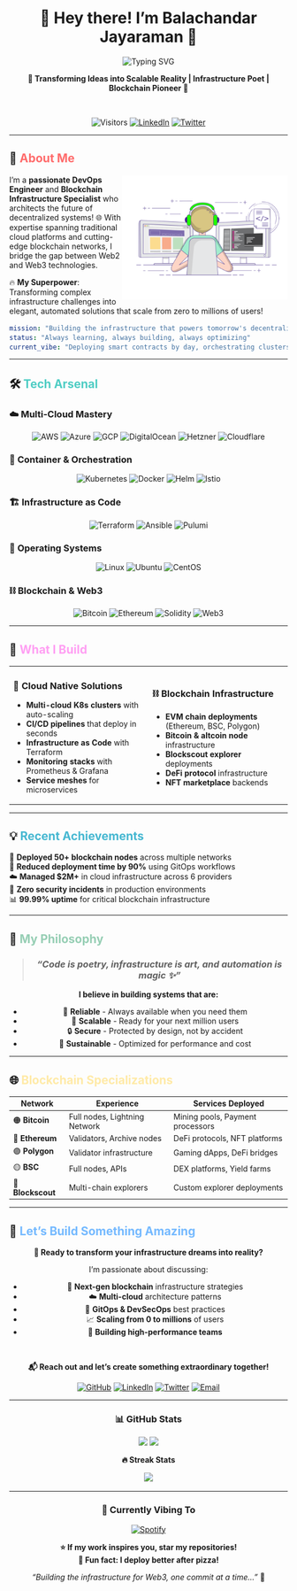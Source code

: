 # <div align="center">🚀 Hey there! I’m **Balachandar Jayaraman** 🚀</div>

<div align="center">

  <img src="https://readme-typing-svg.herokuapp.com?font=Fira+Code&weight=600&size=28&pause=1000&color=36BCF7&center=true&vCenter=true&width=800&lines=DevOps+Engineer+%7C+Cloud+Architect;Blockchain+Infrastructure+Specialist;Multi-Cloud+Platform+Expert;Container+Orchestration+Ninja" alt="Typing SVG" />

  <br/>

**🌟 Transforming Ideas into Scalable Reality | Infrastructure Poet | Blockchain Pioneer 🌟**

  <br/>

![Visitors](https://api.visitorbadge.io/api/visitors?path=https%3A%2F%2Fgithub.com%2Fzeus-dev%2Fzeus-devmain%2FREADME.md&countColor=%23f47373&style=flat-square)
[![LinkedIn](https://img.shields.io/badge/LinkedIn-Connect-blue?style=flat-square&logo=linkedin)](https://linkedin.com/in/yourprofile)
[![Twitter](https://img.shields.io/badge/Twitter-Follow-1DA1F2?style=flat-square&logo=twitter)](https://twitter.com/yourhandle)

</div>

-----

## 🎯 <span style="color: #FF6B6B;">**About Me**</span>

<img align="right" alt="Coding" width="300" src="https://raw.githubusercontent.com/devSouvik/devSouvik/master/gif3.gif">

I’m a **passionate DevOps Engineer** and **Blockchain Infrastructure Specialist** who architects the future of decentralized systems! 🌐 With expertise spanning traditional cloud platforms and cutting-edge blockchain networks, I bridge the gap between Web2 and Web3 technologies.

🔥 **My Superpower**: Transforming complex infrastructure challenges into elegant, automated solutions that scale from zero to millions of users!

```yaml
mission: "Building the infrastructure that powers tomorrow's decentralized world"
status: "Always learning, always building, always optimizing"
current_vibe: "Deploying smart contracts by day, orchestrating clusters by night 🌙"
```

-----

## 🛠️ <span style="color: #4ECDC4;">**Tech Arsenal**</span>

### ☁️ **Multi-Cloud Mastery**

<div align="center">

![AWS](https://img.shields.io/badge/AWS-FF9900?style=for-the-badge&logo=amazon-aws&logoColor=white)
![Azure](https://img.shields.io/badge/Azure-0078D4?style=for-the-badge&logo=microsoft-azure&logoColor=white)
![GCP](https://img.shields.io/badge/GCP-4285F4?style=for-the-badge&logo=google-cloud&logoColor=white)
![DigitalOcean](https://img.shields.io/badge/DigitalOcean-0080FF?style=for-the-badge&logo=digitalocean&logoColor=white)
![Hetzner](https://img.shields.io/badge/Hetzner-D50C2D?style=for-the-badge&logo=hetzner&logoColor=white)
![Cloudflare](https://img.shields.io/badge/Cloudflare-F38020?style=for-the-badge&logo=cloudflare&logoColor=white)

</div>

### 🐳 **Container & Orchestration**

<div align="center">

![Kubernetes](https://img.shields.io/badge/Kubernetes-326CE5?style=for-the-badge&logo=kubernetes&logoColor=white)
![Docker](https://img.shields.io/badge/Docker-2496ED?style=for-the-badge&logo=docker&logoColor=white)
![Helm](https://img.shields.io/badge/Helm-0F1689?style=for-the-badge&logo=helm&logoColor=white)
![Istio](https://img.shields.io/badge/Istio-466BB0?style=for-the-badge&logo=istio&logoColor=white)

</div>

### 🏗️ **Infrastructure as Code**

<div align="center">

![Terraform](https://img.shields.io/badge/Terraform-623CE4?style=for-the-badge&logo=terraform&logoColor=white)
![Ansible](https://img.shields.io/badge/Ansible-EE0000?style=for-the-badge&logo=ansible&logoColor=white)
![Pulumi](https://img.shields.io/badge/Pulumi-8A3391?style=for-the-badge&logo=pulumi&logoColor=white)

</div>

### 🐧 **Operating Systems**

<div align="center">

![Linux](https://img.shields.io/badge/Linux-FCC624?style=for-the-badge&logo=linux&logoColor=black)
![Ubuntu](https://img.shields.io/badge/Ubuntu-E95420?style=for-the-badge&logo=ubuntu&logoColor=white)
![CentOS](https://img.shields.io/badge/CentOS-262577?style=for-the-badge&logo=centos&logoColor=white)

</div>

### ⛓️ **Blockchain & Web3**

<div align="center">

![Bitcoin](https://img.shields.io/badge/Bitcoin-F7931E?style=for-the-badge&logo=bitcoin&logoColor=white)
![Ethereum](https://img.shields.io/badge/Ethereum-3C3C3D?style=for-the-badge&logo=ethereum&logoColor=white)
![Solidity](https://img.shields.io/badge/Solidity-363636?style=for-the-badge&logo=solidity&logoColor=white)
![Web3](https://img.shields.io/badge/Web3-F16822?style=for-the-badge&logo=web3.js&logoColor=white)

</div>

-----

## 🌟 <span style="color: #FF9FF3;">**What I Build**</span>

<table>
<tr>
<td width="50%">

### 🚀 **Cloud Native Solutions**

- **Multi-cloud K8s clusters** with auto-scaling
- **CI/CD pipelines** that deploy in seconds
- **Infrastructure as Code** with Terraform
- **Monitoring stacks** with Prometheus & Grafana
- **Service meshes** for microservices

</td>
<td width="50%">

### ⛓️ **Blockchain Infrastructure**

- **EVM chain deployments** (Ethereum, BSC, Polygon)
- **Bitcoin & altcoin node** infrastructure
- **Blockscout explorer** deployments
- **DeFi protocol** infrastructure
- **NFT marketplace** backends

</td>
</tr>
</table>

-----

## 💡 <span style="color: #45B7D1;">**Recent Achievements**</span>

🎯 **Deployed 50+ blockchain nodes** across multiple networks  
🚀 **Reduced deployment time by 90%** using GitOps workflows  
☁️ **Managed $2M+** in cloud infrastructure across 6 providers  
🔐 **Zero security incidents** in production environments  
📊 **99.99% uptime** for critical blockchain infrastructure

-----

## 🎨 <span style="color: #96CEB4;">**My Philosophy**</span>

<div align="center">


> ### *“Code is poetry, infrastructure is art, and automation is magic ✨”*

**I believe in building systems that are:**

- 🎯 **Reliable** - Always available when you need them
- 🚀 **Scalable** - Ready for your next million users
- 🔒 **Secure** - Protected by design, not by accident
- 💚 **Sustainable** - Optimized for performance and cost

</div>

-----

## 🌐 <span style="color: #FFEAA7;">**Blockchain Specializations**</span>

<div align="center">

|**Network**     |**Experience**               |**Services Deployed**           |
|----------------|-----------------------------|--------------------------------|
|🟠 **Bitcoin**   |Full nodes, Lightning Network|Mining pools, Payment processors|
|🔵 **Ethereum**  |Validators, Archive nodes    |DeFi protocols, NFT platforms   |
|🟣 **Polygon**   |Validator infrastructure     |Gaming dApps, DeFi bridges      |
|🟡 **BSC**       |Full nodes, APIs             |DEX platforms, Yield farms      |
|🔴 **Blockscout**|Multi-chain explorers        |Custom explorer deployments     |

</div>

-----

## 🤝 <span style="color: #74B9FF;">**Let’s Build Something Amazing**</span>

<div align="center">

**🚀 Ready to transform your infrastructure dreams into reality?**

I’m passionate about discussing:

- 🌟 **Next-gen blockchain** infrastructure strategies
- ☁️ **Multi-cloud** architecture patterns
- 🔄 **GitOps & DevSecOps** best practices
- 📈 **Scaling from 0 to millions** of users
- 🌱 **Building high-performance teams**

<br/>

**📬 Reach out and let’s create something extraordinary together!**

[![GitHub](https://img.shields.io/badge/GitHub-Follow-181717?style=for-the-badge&logo=github)](https://github.com/zeus-dev)
[![LinkedIn](https://img.shields.io/badge/LinkedIn-Connect-0077B5?style=for-the-badge&logo=linkedin)](https://linkedin.com/in/yourprofile)
[![Twitter](https://img.shields.io/badge/Twitter-Follow-1DA1F2?style=for-the-badge&logo=twitter)](https://twitter.com/yourhandle)
[![Email](https://img.shields.io/badge/Email-Contact-D14836?style=for-the-badge&logo=gmail)](mailto:your.email@domain.com)

</div>

-----

<div align="center">

### 📊 **GitHub Stats**

<img height="180em" src="https://github-readme-stats.vercel.app/api?username=zeus-dev&show_icons=true&hide_border=true&theme=radical" />
<img height="180em" src="https://github-readme-stats.vercel.app/api/top-langs/?username=zeus-dev&layout=compact&hide_border=true&theme=radical" />

<br/>

**🔥 Streak Stats**

<img src="https://github-readme-streak-stats.herokuapp.com/?user=zeus-dev&theme=radical&hide_border=true" />

</div>

-----

<div align="center">

### 🎵 **Currently Vibing To**

[![Spotify](https://spotify-github-profile.vercel.app/api/spotify-playing)](https://spotify-github-profile.vercel.app/api/spotify-playing)

**⭐ If my work inspires you, star my repositories!**  
**🍕 Fun fact: I deploy better after pizza!**

*“Building the infrastructure for Web3, one commit at a time…”* 💫

</div>

<!---
zeus-dev/zeus-dev is a ✨ special ✨ repository because its `README.md` (this file) appears on your GitHub profile.
You can click the Preview link to take a look at your changes.
--->
